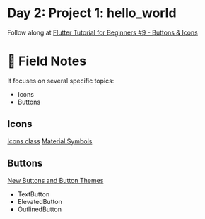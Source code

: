 # Day 2: Project 1: hello_world

Follow along at [Flutter Tutorial for Beginners #9 - Buttons & Icons][1]

# 📒 Field Notes
It focuses on several specific topics:
- Icons
- Buttons

## Icons
[Icons class][2]
[Material Symbols][3]

## Buttons
[New Buttons and Button Themes][4]
- TextButton
- ElevatedButton
- OutlinedButton

[1]: https://www.youtube.com/watch?v=ABmqtI7ec7E&list=PL4cUxeGkcC9jLYyp2Aoh6hcWuxFDX6PBJ&index=9
[2]: https://api.flutter.dev/flutter/material/Icons-class.html?gclid=Cj0KCQjwqP2pBhDMARIsAJQ0CzoRcng5embWKrzFx9orf4Zn0hAfTvwZXpNStDfWSjnVJ4OIbBAE7PAaAr0kEALw_wcB&gclsrc=aw.ds
[3]: https://fonts.google.com/icons
[4]: https://docs.flutter.dev/release/breaking-changes/buttons
